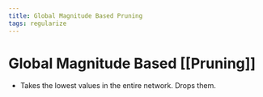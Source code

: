 ```yaml
---
title: Global Magnitude Based Pruning
tags: regularize
---
```


# Global Magnitude Based [[Pruning]]
- Takes the lowest values in the entire network. Drops them.




























